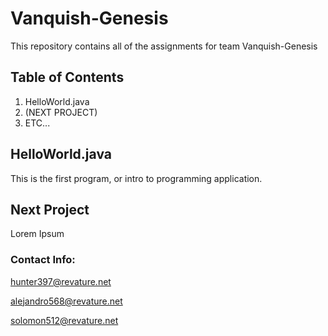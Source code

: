 # Vanquish-Genesis

This repository contains all of the assignments for team Vanquish-Genesis

## Table of Contents
  1. HelloWorld.java
  2. (NEXT PROJECT)
  3. ETC...
  
  ## HelloWorld.java
  This is the first program, or intro to programming application.
  
  ## Next Project
  Lorem Ipsum
  
  
  
  
  ### Contact Info:
 hunter397@revature.net
 
 alejandro568@revature.net
 
solomon512@revature.net
